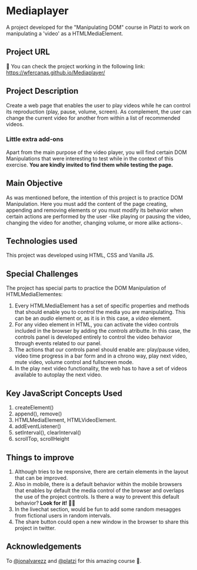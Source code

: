 # Mediaplayer

A project developed for the "Manipulating DOM" course in Platzi to work on manipulating a 'video' as a HTMLMediaElement.

## Project URL

🚀 You can check the project working in the following link: https://wfercanas.github.io/Mediaplayer/

## Project Description

Create a web page that enables the user to play videos while he can control its reproduction (play, pause, volume, screen). As complement, the user can change the current video for another from within a list of recommended videos.

### Little extra add-ons

Apart from the main purpose of the video player, you will find certain DOM Manipulations that were interesting to test while in the context of this exercise. **You are kindly invited to find them while testing the page.**

## Main Objective

As was mentioned before, the intention of this project is to practice DOM Manipulation. Here you must add the content of the page creating, appending and removing elements or you must modify its behavior when certain actions are performed by the user -like playing or pausing the video, changing the video for another, changing volume, or more alike actions-.

## Technologies used

This project was developed using HTML, CSS and Vanilla JS.

## Special Challenges

The project has special parts to practice the DOM Manipulation of HTMLMediaElementes:

1. Every HTMLMediaElement has a set of specific properties and methods that should enable you to control the media you are manipulating. This can be an _audio_ element or, as it is in this case, a _video_ element.
2. For any video element in HTML, you can activate the video controls included in the browser by adding the _controls_ atributte. In this case, the controls panel is developed entirely to control the video behavior through events related to our panel.
3. The actions that our controls panel should enable are: play/pause video, video time progress in a bar form and in a chrono way, play next video, mute video, volume control and fullscreen mode.
4. In the play next video functionality, the web has to have a set of videos available to autoplay the next video.

## Key JavaScript Concepts Used

1. createElement()
2. append(), remove()
3. HTMLMediaElement, HTMLVideoElement.
4. addEventListener()
5. setInterval(), clearInterval()
6. scrollTop, scrollHeight

## Things to improve

1. Although tries to be responsive, there are certain elements in the layout that can be improved.
2. Also in mobile, there is a default behavior within the mobile browsers that enables by default the media control of the browser and overlaps the use of the project controls. Is there a way to prevent this default behavior? **Look for it!** 🕵️‍♀️
3. In the livechat section, would be fun to add some random mesagges from fictional users in random intervals.
4. The share button could open a new window in the browser to share this project in twitter.

## Acknowledgements

To [@jonalvarezz](https://twitter.com/jonalvarezz) and [@platzi](https://twitter.com/platzi) for this amazing course 💚.
